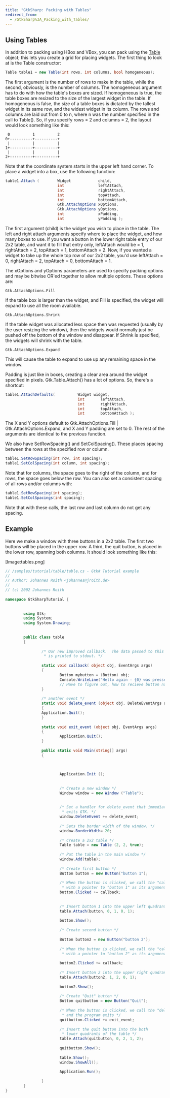 ```yaml
---
title: "GtkSharp: Packing with Tables"
redirect_from:
  - /GtkSharp%3A_Packing_with_Tables/
---
```


## Using Tables

In addition to packing using HBox and VBox, you can pack using the [Table](http://docs.go-mono.com/index.aspx?link=T:Gtk.Table) object; this lets you create a grid for placing widgets. The first thing to look at is the Table constructor:

``` csharp
Table table1 = new Table(int rows, int columns, bool homogeneous);
```

The first argument is the number of rows to make in the table, while the second, obviously, is the number of columns. The homogeneous argument has to do with how the table's boxes are sized. If homogeneous is true, the table boxes are resized to the size of the largest widget in the table. If homogeneous is false, the size of a table boxes is dictated by the tallest widget in its same row, and the widest widget in its column. The rows and columns are laid out from 0 to n, where n was the number specified in the call to Table(). So, if you specify rows = 2 and columns = 2, the layout would look something like this:

     0          1          2
    0+----------+----------+
     |          |          |
    1+----------+----------+
     |          |          |
    2+----------+----------+

Note that the coordinate system starts in the upper left hand corner. To place a widget into a box, use the following function:

``` csharp
table1.Attach (        Widget            child,
                       int               leftAttach,
                       int               rightAttach,
                       int               topAttach,
                       int               bottomAttach,
                       Gtk.AttachOptions xOptions,
                       Gtk.AttachOptions yOptions,
                       int               xPadding,
                       int               yPadding );
```

The first argument (child) is the widget you wish to place in the table. The left and right attach arguments specify where to place the widget, and how many boxes to use. If you want a button in the lower right table entry of our 2x2 table, and want it to fill that entry only, leftAttach would be = 1, rightAttach = 2, topAttach = 1, bottomAttach = 2. Now, if you wanted a widget to take up the whole top row of our 2x2 table, you'd use leftAttach = 0, rightAttach = 2, topAttach = 0, bottomAttach = 1.

The xOptions and yOptions parameters are used to specify packing options and may be bitwise OR'ed together to allow multiple options. These options are:

`Gtk.AttachOptions.Fill`

If the table box is larger than the widget, and Fill is specified, the widget will expand to use all the room available.

`Gtk.AttachOptions.Shrink`

If the table widget was allocated less space then was requested (usually by the user resizing the window), then the widgets would normally just be pushed off the bottom of the window and disappear. If Shrink is specified, the widgets will shrink with the table.

`Gtk.AttachOptions.Expand`

This will cause the table to expand to use up any remaining space in the window.

Padding is just like in boxes, creating a clear area around the widget specified in pixels. Gtk.Table.Attach() has a lot of options. So, there's a shortcut:

``` csharp
table1.AttachDefaults(          Widget widget,
                                int       leftAttach,
                                int       rightAttach,
                                int       topAttach,
                                int       bottomAttach );
```

The X and Y options default to Gtk.AttachOptions.Fill \| Gtk.AttachOptions.Expand, and X and Y padding are set to 0. The rest of the arguments are identical to the previous function.

We also have SetRowSpacing() and SetColSpacing(). These places spacing between the rows at the specified row or column.

``` csharp
table1.SetRowSpacing(int row, int spacing);
table1.SetColSpacing(int column, int spacing);
```

Note that for columns, the space goes to the right of the column, and for rows, the space goes below the row. You can also set a consistent spacing of all rows and/or columns with:

``` csharp
table1.SetRowSpacing(int spacing);
table1.SetColSpacings(int spacing);
```

Note that with these calls, the last row and last column do not get any spacing.

## Example

Here we make a window with three buttons in a 2x2 table. The first two buttons will be placed in the upper row. A third, the quit button, is placed in the lower row, spanning both columns. It should look something like this:

\[Image:tables.png\]

``` csharp
// /samples/tutorial/table/table.cs - Gtk# Tutorial example
//
// Author: Johannes Roith <johannes@jroith.de>
//
// (c) 2002 Johannes Roith
 
namespace GtkSharpTutorial {
 
 
        using Gtk;
        using System;
        using System.Drawing;
 
 
        public class table
        {
 
                /* Our new improved callback.  The data passed to this function
                 * is printed to stdout. */
 
                static void callback( object obj, EventArgs args)
                {
                        Button mybutton = (Button) obj;
                        Console.WriteLine("Hello again - {0} was pressed", (string) mybutton.Label);
                        // Have to figure out, how to recieve button name
                }
 
                /* another event */
                static void delete_event (object obj, DeleteEventArgs args)
                {
                Application.Quit();
                }
 
                static void exit_event (object obj, EventArgs args)
                {
                        Application.Quit();
                }
 
                public static void Main(string[] args)
                {
 
 
 
                        Application.Init ();
 
 
                        /* Create a new window */
                        Window window = new Window ("Table");
 
 
                        /* Set a handler for delete_event that immediately
                         * exits GTK. */
                        window.DeleteEvent += delete_event;
 
                        /* Sets the border width of the window. */
                        window.BorderWidth= 20;
 
                        /* Create a 2x2 table */
                        Table table = new Table (2, 2, true);
 
                        /* Put the table in the main window */
                        window.Add(table);
 
                        /* Create first button */
                        Button button = new Button("button 1");
 
                        /* When the button is clicked, we call the "callback" function
                         * with a pointer to "button 1" as its argument */
                        button.Clicked += callback;
 
 
                        /* Insert button 1 into the upper left quadrant of the table */
                        table.Attach(button, 0, 1, 0, 1);
 
                        button.Show();
 
                        /* Create second button */
 
                        Button button2 = new Button("button 2");
 
                        /* When the button is clicked, we call the "callback" function
                         * with a pointer to "button 2" as its argument */
 
                        button2.Clicked += callback;
 
                        /* Insert button 2 into the upper right quadrant of the table */
                        table.Attach(button2, 1, 2, 0, 1);
 
                        button2.Show();
 
                        /* Create "Quit" button */
                        Button quitbutton = new Button("Quit");
 
                        /* When the button is clicked, we call the "delete_event" function
                         * and the program exits */
                        quitbutton.Clicked += exit_event;
 
                        /* Insert the quit button into the both
                         * lower quadrants of the table */
                        table.Attach(quitbutton, 0, 2, 1, 2);
 
                        quitbutton.Show();
 
                        table.Show();
                        window.ShowAll();
 
                        Application.Run();
 
                }
        }
}
```
